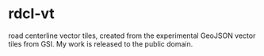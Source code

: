 # rdcl-vt
road centerline vector tiles, created from the experimental GeoJSON vector tiles from GSI. My work is released to the public domain.
